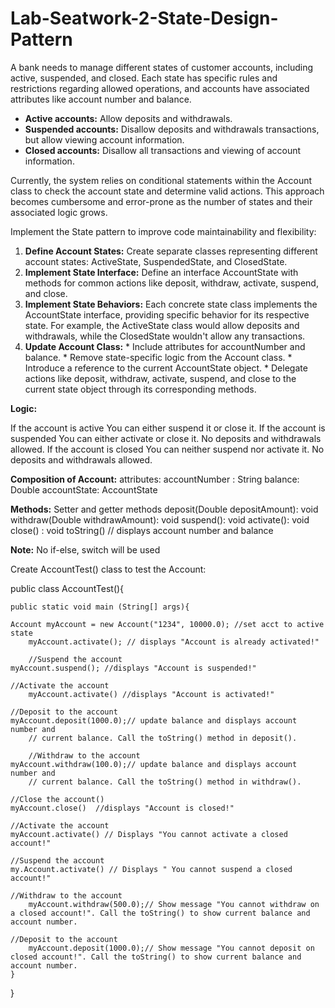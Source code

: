 # Lab-Seatwork-2-State-Design-Pattern

A bank needs to manage different states of customer accounts, including active, suspended, and closed. Each state has specific rules and restrictions regarding allowed operations, and accounts have associated attributes like account number and balance.
* **Active accounts:** Allow deposits and withdrawals.
* **Suspended accounts:** Disallow deposits and withdrawals transactions, but allow viewing account information.
* **Closed accounts:** Disallow all transactions and viewing of account information.

Currently, the system relies on conditional statements within the Account class to check the account state and determine valid actions. This approach becomes cumbersome and error-prone as the number of states and their associated logic grows.

Implement the State pattern to improve code maintainability and flexibility:
1. **Define Account States:** Create separate classes representing different account states: ActiveState, SuspendedState, and ClosedState.
2. **Implement State Interface:** Define an interface AccountState with methods for common actions like deposit, withdraw, activate, suspend, and close.
3. **Implement State Behaviors:** Each concrete state class implements the AccountState interface, providing specific behavior for its respective state. For example, the ActiveState class would allow deposits and withdrawals, while the ClosedState wouldn't allow any transactions.
4. **Update Account Class:**
        * Include attributes for accountNumber and balance.
        * Remove state-specific logic from the Account class.
        * Introduce a reference to the current AccountState object.
        * Delegate actions like deposit, withdraw, activate, suspend, and close to the current state object through its corresponding methods.
 
**Logic:**

If the account is active
    You can either suspend it or close it.
If the account is suspended
    You can either activate or close it.
    No deposits and withdrawals allowed.
If the account is closed
    You can neither suspend nor activate it.
    No deposits and withdrawals allowed.


**Composition of Account:**
    attributes:
    accountNumber : String
    balance:  Double
    accountState:  AccountState

**Methods:**
    Setter and getter methods
    deposit(Double depositAmount): void
    withdraw(Double withdrawAmount): void
    suspend(): void
    activate(): void
    close() : void
    toString()   // displays account number and balance

**Note:**  No if-else, switch will be used

Create AccountTest() class to test the Account:



public class AccountTest(){

	public static void main (String[] args){
 
	Account myAccount = new Account("1234", 10000.0); //set acct to active state
        myAccount.activate(); // displays "Account is already activated!"

        //Suspend the account
	myAccount.suspend(); //displays "Account is suspended!"

	//Activate the account
        myAccount.activate() //displays "Account is activated!"
		
	//Deposit to the account
	myAccount.deposit(1000.0);// update balance and displays account number and
        // current balance. Call the toString() method in deposit().    	                                

        //Withdraw to the account
	myAccount.withdraw(100.0);// update balance and displays account number and
        // current balance. Call the toString() method in withdraw().    	                                

	//Close the account()
	myAccount.close()  //displays "Account is closed!"

	//Activate the account
	myAccount.activate() // Displays "You cannot activate a closed account!"	

	//Suspend the account
	my.Account.activate() // Displays " You cannot suspend a closed account!"

	//Withdraw to the account
        myAccount.withdraw(500.0);// Show message "You cannot withdraw on a closed account!". Call the toString() to show current balance and account number.

	//Deposit to the account
        myAccount.deposit(1000.0);// Show message "You cannot deposit on closed account!". Call the toString() to show current balance and account number.
    }
}
